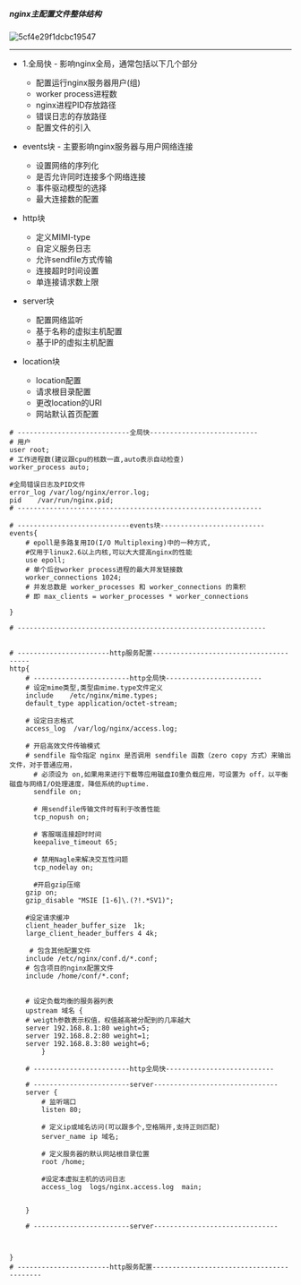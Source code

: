 ##### nginx主配置文件整体结构

![5cf4e29f1dcbc19547](https://i.loli.net/2019/06/03/5cf4e29f1dcbc19547.png)

---

- 1.全局快 - 影响nginx全局，通常包括以下几个部分
  
  - 配置运行nginx服务器用户(组)
  - worker process进程数
  - nginx进程PID存放路径
  - 错误日志的存放路径
  - 配置文件的引入

- events块 - 主要影响nginx服务器与用户网络连接
  
  - 设置网络的序列化
  - 是否允许同时连接多个网络连接
  - 事件驱动模型的选择
  - 最大连接数的配置

- http块
  
  - 定义MIMI-type
  - 自定义服务日志
  - 允许sendfile方式传输
  - 连接超时时间设置
  - 单连接请求数上限

- server块
  
  - 配置网络监听
  - 基于名称的虚拟主机配置
  - 基于IP的虚拟主机配置

- location块
  
  - location配置
  - 请求根目录配置
  - 更改location的URI
  - 网站默认首页配置

```shell
# ----------------------------全局快---------------------------
# 用户
user root;
# 工作进程数(建议跟cpu的核数一直,auto表示自动检查)
worker_process auto;

#全局错误日志及PID文件
error_log /var/log/nginx/error.log;
pid    /var/run/nginx.pid;
# -------------------------------------------------------------

# ----------------------------events块--------------------------
events{
    # epoll是多路复用IO(I/O Multiplexing)中的一种方式,
    #仅用于linux2.6以上内核,可以大大提高nginx的性能
    use epoll;
    # 单个后台worker process进程的最大并发链接数
    worker_connections 1024;
    # 并发总数是 worker_processes 和 worker_connections 的乘积
    # 即 max_clients = worker_processes * worker_connections

}

# --------------------------------------------------------------


# -----------------------http服务配置---------------------------------------
http{
    # ------------------------http全局快------------------------
    # 设定mime类型,类型由mime.type文件定义
    include    /etc/nginx/mime.types;
    default_type application/octet-stream;

    # 设定日志格式
    access_log  /var/log/nginx/access.log;

    # 开启高效文件传输模式
    # sendfile 指令指定 nginx 是否调用 sendfile 函数（zero copy 方式）来输出文件，对于普通应用，
      # 必须设为 on,如果用来进行下载等应用磁盘IO重负载应用，可设置为 off，以平衡磁盘与网络I/O处理速度，降低系统的uptime.
      sendfile on;

      # 用sendfile传输文件时有利于改善性能
      tcp_nopush on;

      # 客服端连接超时时间
      keepalive_timeout 65;

      # 禁用Nagle来解决交互性问题
      tcp_nodelay on;

      #开启gzip压缩
    gzip on;
    gzip_disable "MSIE [1-6]\.(?!.*SV1)";

    #设定请求缓冲
    client_header_buffer_size  1k;
    large_client_header_buffers 4 4k;

     # 包含其他配置文件
    include /etc/nginx/conf.d/*.conf;
    # 包含项目的nginx配置文件
    include /home/conf/*.conf;


    # 设定负载均衡的服务器列表
    upstream 域名 {
    # weigth参数表示权值，权值越高被分配到的几率越大
    server 192.168.8.1:80 weight=5;
    server 192.168.8.2:80 weight=1;
    server 192.168.8.3:80 weight=6;
        }

    # ------------------------http全局快---------------------------

    # ------------------------server-------------------------------
    server {
        # 监听端口
        listen 80;

        # 定义ip或域名访问(可以跟多个,空格隔开,支持正则匹配)
        server_name ip 域名;

        # 定义服务器的默认网站根目录位置
        root /home;

        #设定本虚拟主机的访问日志
        access_log  logs/nginx.access.log  main;


    }

    # ------------------------server-------------------------------



}
# -----------------------http服务配置------------------------------------------
```
